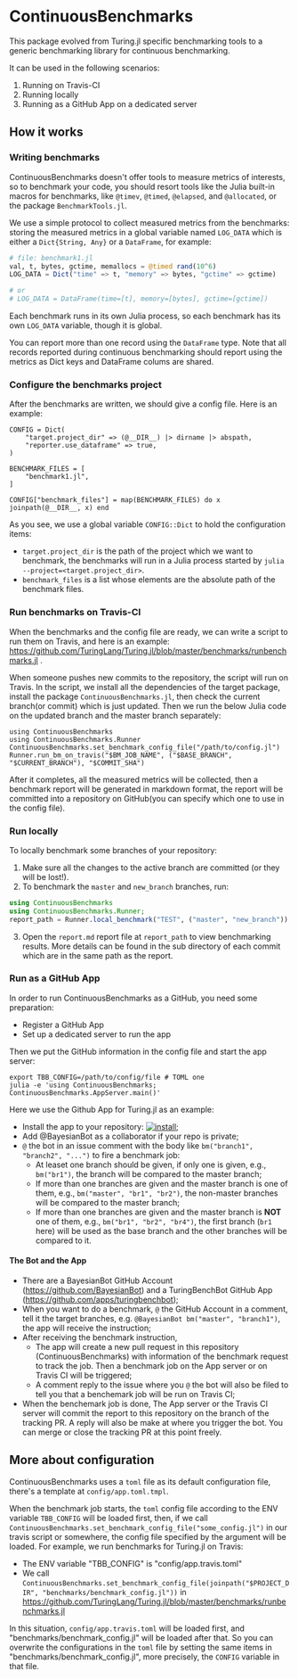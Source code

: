 # ContinuousBenchmarks

This package evolved from Turing.jl specific benchmarking tools to a
generic benchmarking library for continuous benchmarking.

It can be used in the following scenarios:

1. Running on Travis-CI
2. Running locally
3. Running as a GitHub App on a dedicated server

## How it works

### Writing benchmarks

ContinuousBenchmarks doesn't offer tools to measure metrics of
interests, so to benchmark your code, you should resort tools like the
Julia built-in macros for benchmarks, like `@timev`, `@timed`,
`@elapsed`, and `@allocated`, or the package `BenchmarkTools.jl`.

We use a simple protocol to collect measured metrics from the
benchmarks: storing the measured metrics in a global variable named
`LOG_DATA` which is either a `Dict{String, Any}` or a `DataFrame`, for
example:

```julia
# file: benchmark1.jl
val, t, bytes, gctime, memallocs = @timed rand(10^6)
LOG_DATA = Dict("time" => t, "memory" => bytes, "gctime" => gctime)

# or
# LOG_DATA = DataFrame(time=[t], memory=[bytes], gctime=[gctime])
```

Each benchmark runs in its own Julia process, so each benchmark has
its own `LOG_DATA` variable, though it is global.

You can report more than one record using the `DataFrame` type.  Note
that all records reported during continuous benchmarking should report
using the metrics as Dict keys and DataFrame colums are shared.

### Configure the benchmarks project

After the benchmarks are written, we should give a config file. Here
is an example:

```
CONFIG = Dict(
    "target.project_dir" => (@__DIR__) |> dirname |> abspath,
    "reporter.use_dataframe" => true,
)

BENCHMARK_FILES = [
    "benchmark1.jl",
]

CONFIG["benchmark_files"] = map(BENCHMARK_FILES) do x joinpath(@__DIR__, x) end

```

As you see, we use a global variable `CONFIG::Dict` to hold the
configuration items:

- `target.project_dir` is the path of the project which we want to
  benchmark, the benchmarks will run in a Julia process started by
  `julia --project=<target.project_dir>`.
- `benchmark_files` is a list whose elements are the absolute path of
  the benchmark files.

### Run benchmarks on Travis-CI

When the benchmarks and the config file are ready, we can write a
script to run them on Travis, and here is an example:
https://github.com/TuringLang/Turing.jl/blob/master/benchmarks/runbenchmarks.jl
.

When someone pushes new commits to the repository, the script will run
on Travis. In the script, we install all the dependencies of the
target package, install the package `ContinuousBenchmarks.jl`, then
check the current branch(or commit) which is just updated. Then we run
the below Julia code on the updated branch and the master branch
separately:

```
using ContinuousBenchmarks
using ContinuousBenchmarks.Runner
ContinuousBenchmarks.set_benchmark_config_file("/path/to/config.jl")
Runner.run_bm_on_travis("$BM_JOB_NAME", ("$BASE_BRANCH", "$CURRENT_BRANCH"), "$COMMIT_SHA")
```

After it completes, all the measured metrics will be collected, then a
benchmark report will be generated in markdown format, the report will
be committed into a repository on GitHub(you can specify which one to
use in the config file).

### Run locally

To locally benchmark some branches of your repository:

1. Make sure all the changes to the active branch are committed (or
   they will be lost!).
2. To benchmark the `master` and `new_branch` branches, run:

```julia
using ContinuousBenchmarks
using ContinuousBenchmarks.Runner;
report_path = Runner.local_benchmark("TEST", ("master", "new_branch"))
```

3. Open the `report.md` report file at `report_path` to view
   benchmarking results. More details can be found in the sub
   directory of each commit which are in the same path as the report.

### Run as a GitHub App

In order to run ContinuousBenchmarks as a GitHub, you need some
preparation:

- Register a GitHub App
- Set up a dedicated server to run the app

Then we put the GitHub information in the config file and start the
app server:

```
export TBB_CONFIG=/path/to/config/file # TOML one
julia -e 'using ContinuousBenchmarks; ContinuousBenchmarks.AppServer.main()'
```

Here we use the Github App for Turing.jl as an example:

- Install the app to your
  repository:
  [![install](https://img.shields.io/badge/-install%20app-blue.svg)](https://github.com/apps/turingbenchbot/installations/new);
- Add @BayesianBot as a collaborator if your repo is private;
- `@` the bot in an issue comment with the body like `bm("branch1",
  "branch2", "...")` to fire a benchmark job:
  - At leaset one branch should be given, if only one is given, e.g.,
    `bm("br1")`, the branch will be compared to the master branch;
  - If more than one branches are given and the master branch is one
    of them, e.g., `bm("master", "br1", "br2")`, the non-master
    branches will be compared to the master branch;
  - If more than one branches are given and the master branch is
    **NOT** one of them, e.g., `bm("br1", "br2", "br4")`, the first
    branch (`br1` here) will be used as the base branch and the other
    branches will be compared to it.

#### The Bot and the App

- There are a BayesianBot GitHub Account
  (https://github.com/BayesianBot) and a TuringBenchBot GitHub App
  (https://github.com/apps/turingbenchbot);
- When you want to do a benchmark, `@` the GitHub Account in a comment,
  tell it the target branches, e.g. `@BayesianBot bm("master",
  "branch1")`, the app will receive the instruction;
- After receiving the benchmark instruction,
  - The app will create a new pull request in this repository
    (ContinuousBenchmarks) with information of the benchmark request to
    track the job. Then a benchmark job on the App server or on Travis
    CI will be triggered;
  - A comment reply to the issue where you `@` the bot will also be
    filed to tell you that a benchemark job will be run on Travis CI;
- When the benchemark job is done, The App server or the Travis CI
  server will commit the report to this repository on the branch of
  the tracking PR. A reply will also be make at where you trigger the
  bot. You can merge or close the tracking PR at this point freely.

## More about configuration

ContinuousBenchmarks uses a `toml` file as its default configuration
file, there's a template at `config/app.toml.tmpl`.

When the benchmark job starts, the `toml` config file according to the
ENV variable `TBB_CONFIG` will be loaded first, then, if we call
`ContinuousBenchmarks.set_benchmark_config_file("some_config.jl")` in
our travis script or somewhere, the config file specified by the
argument will be loaded. For example, we run benchmarks for Turing.jl
on Travis:

- The ENV variable "TBB_CONFIG" is "config/app.travis.toml"
- We call
  `ContinuousBenchmarks.set_benchmark_config_file(joinpath("$PROJECT_DIR",
  "benchmarks/benchmark_config.jl"))` in
  https://github.com/TuringLang/Turing.jl/blob/master/benchmarks/runbenchmarks.jl

In this situation, `config/app.travis.toml` will be loaded first, and
"benchmarks/benchmark\_config.jl" will be loaded after that.  So you
can overwrite the configurations in the `toml` file by setting the
same items in "benchmarks/benchmark\_config.jl", more precisely, the
`CONFIG` variable in that file.
